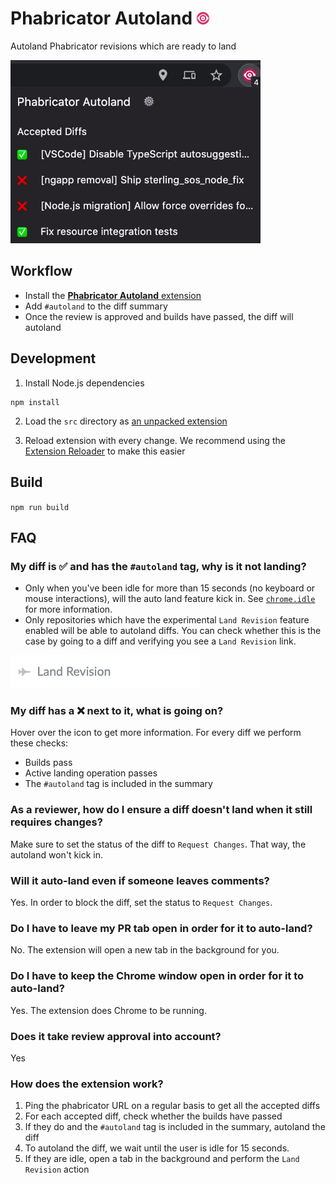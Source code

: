 # Phabricator Autoland <img src="./src/phabricator-autoland.svg" alt="Logo" width="20">

Autoland Phabricator revisions which are ready to land

<img src="./assets/phabricator-autoland-animated.gif" alt="Animated gif showing the functionality of Phabricator Autoland" width="400">

## Workflow

* Install the [**Phabricator Autoland** extension](https://chrome.google.com/webstore/detail/phabricator-autoland/onjafannflphlocdocbajjmnhanhhjil)
* Add `#autoland` to the diff summary
* Once the review is approved and builds have passed, the diff will autoland

## Development

1. Install Node.js dependencies

```
npm install
```

2. Load the `src` directory as [an unpacked extension](https://webkul.com/blog/how-to-install-the-unpacked-extension-in-chrome/)

3. Reload extension with every change. We recommend using the [Extension Reloader](https://chrome.google.com/webstore/detail/extensions-reloader/fimgfedafeadlieiabdeeaodndnlbhid) to make this easier

## Build

`npm run build`


## FAQ

### My diff is ✅ and has the `#autoland` tag, why is it not landing?

* Only when you've been idle for more than 15 seconds (no keyboard or mouse interactions), will the auto land feature kick in. See [`chrome.idle`](https://developer.chrome.com/docs/extensions/reference/idle/) for more information.
* Only repositories which have the experimental `Land Revision` feature enabled will be able to autoland diffs. You can check whether this is the case by going to a diff and verifying you see a `Land Revision` link.<br />
<img src="./assets/phabricator-land-revision-link-on-diff.png" alt="Land Revision link on a diff">

### My diff has a ❌ next to it, what is going on?

Hover over the icon to get more information. For every diff we perform these checks:
* Builds pass
* Active landing operation passes
* The `#autoland` tag is included in the summary
### As a reviewer, how do I ensure a diff doesn't land when it still requires changes?

Make sure to set the status of the diff to `Request Changes`. That way, the autoland won't kick in.

### Will it auto-land even if someone leaves comments?

Yes. In order to block the diff, set the status to `Request Changes`.

### Do I have to leave my PR tab open in order for it to auto-land?

No. The extension will open a new tab in the background for you.

### Do I have to keep the Chrome window open in order for it to auto-land?

Yes. The extension does Chrome to be running.

### Does it take review approval into account?

Yes

### How does the extension work?

1. Ping the phabricator URL on a regular basis to get all the accepted diffs
2. For each accepted diff, check whether the builds have passed
3. If they do and the `#autoland` tag is included in the summary, autoland the diff
4. To autoland the diff, we wait until the user is idle for 15 seconds.
5. If they are idle, open a tab in the background and perform the `Land Revision` action
